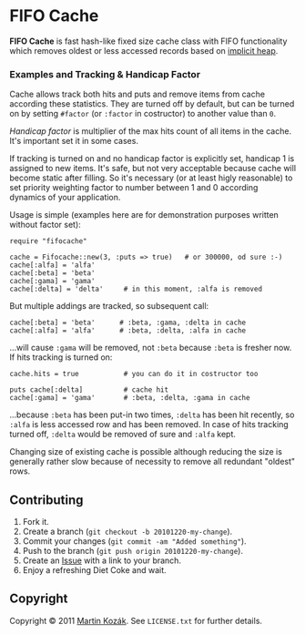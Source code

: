 FIFO Cache
==========

**FIFO Cache** is fast hash-like fixed size cache class with FIFO 
functionality which removes oldest or less accessed records based on 
[implicit heap][1].

### Examples and Tracking & Handicap Factor

Cache allows track both hits and puts and remove items from cache 
according these statistics. They are turned off by default, but can be 
turned on by setting `#factor` (or `:factor` in costructor) to another 
value than `0`.

*Handicap factor* is multiplier of the max hits count of all items in the 
cache. It's important set it in some cases.

If tracking is turned on and no handicap factor is explicitly set, 
handicap 1 is assigned to new items. It's safe, but not very acceptable 
because cache will become static after filling. So it's necessary (or at 
least higly reasonable) to set priority weighting factor to number 
between 1 and 0 according dynamics of your application.

Usage is simple (examples here are for demonstration purposes written
without factor set):
    
    require "fifocache"
    
    cache = Fifocache::new(3, :puts => true)   # or 300000, od sure :-)
    cache[:alfa] = 'alfa'
    cache[:beta] = 'beta'
    cache[:gama] = 'gama'
    cache[:delta] = 'delta'     # in this moment, :alfa is removed
    
But multiple addings are tracked, so subsequent call:

    cache[:beta] = 'beta'      # :beta, :gama, :delta in cache
    cache[:alfa] = 'alfa'      # :beta, :delta, :alfa in cache
    
…will cause `:gama` will be removed, not `:beta` because `:beta` is 
fresher now. If hits tracking is turned on:

    cache.hits = true           # you can do it in costructor too
    
    puts cache[:delta]          # cache hit
    cache[:gama] = 'gama'       # :beta, :delta, :gama in cache
    
…because `:beta` has been put-in two times, `:delta` has been hit 
recently, so `:alfa` is less accessed row and has been removed. In case 
of hits tracking turned off, `:delta` would be removed of sure and 
`:alfa` kept.
    
Changing size of existing cache is possible although reducing the size
is generally rather slow because of necessity to remove all redundant 
"oldest" rows.
    

Contributing
------------

1. Fork it.
2. Create a branch (`git checkout -b 20101220-my-change`).
3. Commit your changes (`git commit -am "Added something"`).
4. Push to the branch (`git push origin 20101220-my-change`).
5. Create an [Issue][2] with a link to your branch.
6. Enjoy a refreshing Diet Coke and wait.


Copyright
---------

Copyright &copy; 2011 [Martin Kozák][3]. See `LICENSE.txt` for
further details.

[1]: http://www.cs.princeton.edu/courses/archive/spr09/cos423/Lectures/i-heaps.pdf
[2]: http://github.com/martinkozak/qrpc/issues
[3]: http://www.martinkozak.net/
